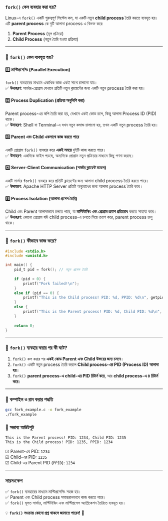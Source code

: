 ### **`fork()` কেন ব্যবহার করা হয়?**  

Linux-এ `fork()` একটি গুরুত্বপূর্ণ সিস্টেম কল, যা একটি নতুন **child process** তৈরি করতে ব্যবহৃত হয়। এটি **parent process** কে দুটি আলাদা process এ বিভক্ত করে:  

1. **Parent Process** (মূল প্রক্রিয়া)  
2. **Child Process** (নতুন তৈরি হওয়া প্রক্রিয়া)

---

### **🔹 `fork()` কেন ব্যবহৃত হয়?**  

#### **1️⃣ মাল্টিপ্রসেসিং (Parallel Execution)**
`fork()` ব্যবহারের মাধ্যমে একাধিক কাজ একই সাথে চালানো যায়।  
✅ **উদাহরণ**: সার্ভার-প্রোগ্রাম যেখানে প্রতিটি নতুন ক্লায়েন্টের জন্য একটি নতুন process তৈরি করা হয়।

#### **2️⃣ Process Duplication (প্রক্রিয়া অনুলিপি করা)**
Parent process-এর কপি তৈরি করা হয়, যেখানে একই কোড চলে, কিন্তু আলাদা Process ID (PID) থাকে।  
✅ **উদাহরণ**: Shell বা Terminal-এ যখন নতুন কমান্ড চালানো হয়, তখন একটি নতুন process তৈরি হয়।

#### **3️⃣ Parent এবং Child একসাথে কাজ করতে পারে**
একটি প্রোগ্রাম `fork()` ব্যবহার করে **একই সময়ে** দুইটি কাজ করতে পারে।  
✅ **উদাহরণ**: একদিকে ফাইল পড়ছে, অন্যদিকে প্রোগ্রাম নতুন প্রক্রিয়ার মাধ্যমে কিছু গণনা করছে।

#### **4️⃣ Server-Client Communication (সার্ভার ক্লায়েন্ট মডেল)**
একটি সার্ভার `fork()` ব্যবহার করে প্রতিটি ক্লায়েন্টের জন্য আলাদা child process তৈরি করতে পারে।  
✅ **উদাহরণ**: Apache HTTP Server প্রতিটি অনুরোধের জন্য আলাদা process তৈরি করে।

#### **5️⃣ Process Isolation (আলাদা প্রসেস তৈরি)**
Child এবং Parent আলাদাভাবে চলতে পারে, যা **মাল্টিটাস্কিং এবং প্রোগ্রাম ক্র্যাশ প্রতিরোধ** করতে সাহায্য করে।  
✅ **উদাহরণ**: কোনো প্রোগ্রাম যদি child process-এ চলতে গিয়ে ক্র্যাশ করে, parent process চালু থাকে।

---

### **🔹 `fork()` কীভাবে কাজ করে?**
```c
#include <stdio.h>
#include <unistd.h>

int main() {
    pid_t pid = fork(); // নতুন প্রসেস তৈরি
    
    if (pid < 0) {
        printf("Fork failed!\n");
    } 
    else if (pid == 0) {
        printf("This is the Child process! PID: %d, PPID: %d\n", getpid(), getppid());
    } 
    else {
        printf("This is the Parent process! PID: %d, Child PID: %d\n", getpid(), pid);
    }
    
    return 0;
}
```

---

### **🔹 `fork()` ব্যবহার করার পর কী ঘটে?**
1. `fork()` কল করার পর **একই কোড Parent এবং Child উভয়ের জন্য চলবে**।
2. `fork()` একটি নতুন process তৈরি করলে **Child process-এর PID (Process ID) আলাদা হয়**।
3. `fork()` **parent process-এ child-এর PID রিটার্ন করে**, আর **child process-এ `0` রিটার্ন করে**।

---

### **🔹 কম্পাইল ও রান করার পদ্ধতি**
```sh
gcc fork_example.c -o fork_example
./fork_example
```

### **🔹 সম্ভাব্য আউটপুট**
```
This is the Parent process! PID: 1234, Child PID: 1235
This is the Child process! PID: 1235, PPID: 1234
```
☑ Parent-এর PID: `1234`  
☑ Child-এর PID: `1235`  
☑ Child-এর Parent PID (`PPID`): `1234`  

---

### **সারসংক্ষেপ**
✅ `fork()` ব্যবহারের মাধ্যমে মাল্টিপ্রসেসিং সহজ হয়।  
✅ Parent এবং Child process সমান্তরালভাবে কাজ করতে পারে।  
✅ `fork()` মূলত সার্ভার, মাল্টিটাস্কিং এবং মাল্টিপ্রসেস অ্যাপ্লিকেশন তৈরিতে ব্যবহৃত হয়।  

💡 **`fork()` সংক্রান্ত কোনো প্রশ্ন থাকলে জানাতে পারেন! 🚀**

